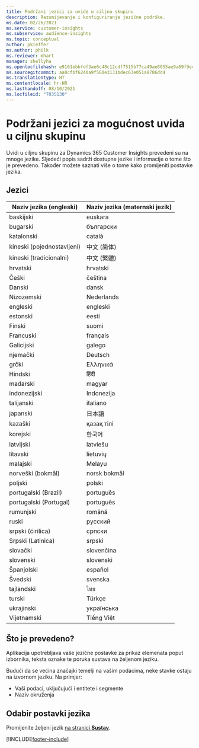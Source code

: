 ```yaml
---
title: Podržani jezici za uvide u ciljnu skupinu
description: Razumijevanje i konfiguriranje jezične podrške.
ms.date: 02/26/2021
ms.service: customer-insights
ms.subservice: audience-insights
ms.topic: conceptual
author: pkieffer
ms.author: philk
ms.reviewer: mhart
manager: shellyha
ms.openlocfilehash: e9161ebbfdf3ae6c48c12cdf7515b77ca49ae8055ae9a69f9ec314bc1247aeaf
ms.sourcegitcommit: aa0cfbf6240a9f560e3131bdec63e051a8786dd4
ms.translationtype: HT
ms.contentlocale: hr-HR
ms.lasthandoff: 08/10/2021
ms.locfileid: "7035130"
---
```

# <a name="supported-languages-for-audience-insights-capability"></a>Podržani jezici za mogućnost uvida u ciljnu skupinu

Uvidi u ciljnu skupinu za Dynamics 365 Customer Insights prevedeni su na mnoge jezike. Sljedeći popis sadrži dostupne jezike i informacije o tome što je prevedeno. Također možete saznati više o tome kako promijeniti postavke jezika. 

## <a name="languages"></a>Jezici

| Naziv jezika (engleski)|  Naziv jezika (maternski jezik) |
| ------------- | ------------- |
| baskijski | euskara |
| bugarski | български |
| katalonski | català |
| kineski (pojednostavljeni) | 中文 (简体) |
| kineski (tradicionalni) | 中文 (繁體) |
| hrvatski | hrvatski |
| Češki | čeština |
| Danski | dansk |
| Nizozemski | Nederlands |
| engleski | engleski |
| estonski | eesti |
| Finski | suomi |
| Francuski | français |
| Galicijski | galego |
| njemački | Deutsch |
| grčki | Ελληνικά |
| Hindski | हिंदी |
| mađarski | magyar |
| indonezijski | Indonezija |
| talijanski | italiano |
| japanski | 日本語 |
| kazaški | қазақ тілі |
| korejski | 한국어 |
| latvijski | latviešu |
| litavski | lietuvių |
| malajski | Melayu |
| norveški (bokmål) | norsk bokmål |
| poljski | polski |
| portugalski (Brazil) | português |
| portugalski (Portugal) | português |
| rumunjski | română |
| ruski | pусский |
| srpski (ćirilica) | српски |
| Srpski (Latinica) | srpski |
| slovački | slovenčina |
| slovenski | slovenski |
| Španjolski | español |
| Švedski | svenska |
| tajlandski | ไทย |
| turski | Türkçe |
| ukrajinski | українська |
| Vijetnamski | Tiếng Việt |

## <a name="whats-translated"></a>Što je prevedeno?

Aplikacija upotrebljava vaše jezične postavke za prikaz elemenata poput izbornika, teksta oznake te poruka sustava na željenom jeziku.

Budući da se većina značajki temelji na vašim podacima, neke stavke ostaju na izvornom jeziku. Na primjer:

- Vaši podaci, uključujući i entitete i segmente
- Naziv okruženja

## <a name="choose-your-language-settings"></a>Odabir postavki jezika  

Promijenite željeni jezik [na stranici **Sustav**](system.md).


[!INCLUDE[footer-include](../includes/footer-banner.md)]